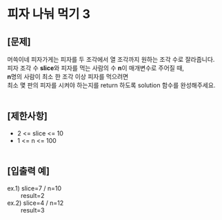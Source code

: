 # 피자 나눠 먹기 3
## **[문제]**
머쓱이네 피자가게는 피자를 두 조각에서 열 조각까지 원하는 조각 수로 잘라줍니다.<br>
피자 조각 수 **slice**와 피자를 먹는 사람의 수 **n**이 매개변수로 주어질 때,<br>
**n**명의 사람이 최소 한 조각 이상 피자를 먹으려면<br>
최소 몇 판의 피자를 시켜야 하는지를 return 하도록 solution 함수를 완성해주세요.<br>
<br>

## **[제한사항]**
* 2 <= slice <= 10
* 1 <= n <= 100
<br><br>

## **[입출력 예]**
ex.1) slice=7 / n=10<br>
&nbsp;&nbsp;&nbsp;&nbsp;&nbsp;&nbsp;&nbsp;&nbsp;result=2<br>
ex.2) slice=4 / n=12<br>
&nbsp;&nbsp;&nbsp;&nbsp;&nbsp;&nbsp;&nbsp;&nbsp;result=3<br>